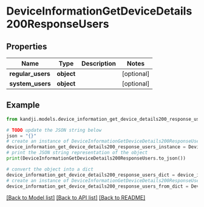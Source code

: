 # DeviceInformationGetDeviceDetails200ResponseUsers


## Properties

Name | Type | Description | Notes
------------ | ------------- | ------------- | -------------
**regular_users** | **object** |  | [optional] 
**system_users** | **object** |  | [optional] 

## Example

```python
from kandji.models.device_information_get_device_details200_response_users import DeviceInformationGetDeviceDetails200ResponseUsers

# TODO update the JSON string below
json = "{}"
# create an instance of DeviceInformationGetDeviceDetails200ResponseUsers from a JSON string
device_information_get_device_details200_response_users_instance = DeviceInformationGetDeviceDetails200ResponseUsers.from_json(json)
# print the JSON string representation of the object
print(DeviceInformationGetDeviceDetails200ResponseUsers.to_json())

# convert the object into a dict
device_information_get_device_details200_response_users_dict = device_information_get_device_details200_response_users_instance.to_dict()
# create an instance of DeviceInformationGetDeviceDetails200ResponseUsers from a dict
device_information_get_device_details200_response_users_from_dict = DeviceInformationGetDeviceDetails200ResponseUsers.from_dict(device_information_get_device_details200_response_users_dict)
```
[[Back to Model list]](../README.md#documentation-for-models) [[Back to API list]](../README.md#documentation-for-api-endpoints) [[Back to README]](../README.md)


